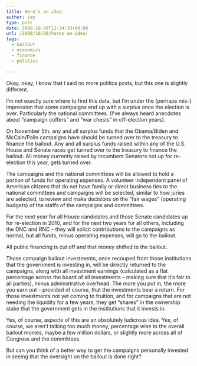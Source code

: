 ```yaml
---
title: Here’s an idea
author: jay
type: post
date: 2008-10-30T12:34:33+00:00
url: /2008/10/30/heres-an-idea/
tags:
  - bailout
  - economics
  - finance
  - politics

---
```

Okay, okay, I know that I said no more politics posts, but this one is slightly different.

I’m not exactly sure where to find this data, but I’m under the (perhaps mis-) impression that some campaigns end up with a surplus once the election is over. Particularly the national committees. (I’ve always heard anecdotes about “campaign coffers” and “war chests” in off-election years).

On November 5th, any and all surplus funds that the Obama/Biden and McCain/Palin campaigns have should be turned over to the treasury to finance the bailout. Any and all surplus funds raised within any of the U.S. House and Senate races get turned over to the treasury to finance the bailout. All money currently raised by incumbent Senators not up for re-election this year, gets turned over.

The campaigns and the national committees will be allowed to hold a portion of funds for operating expenses. A volunteer independent panel of American citizens that do not have family or direct business ties to the national committees and campaigns will be selected, similar to how juries are selected, to review and make decisions on the “fair wages” (operating budgets) of the staffs of the campaigns and committees.

For the next year for all House candidates and those Senate candidates up for re-election in 2010, and for the next two years for all others, including the DNC and RNC &#8211; they will solicit contributions to the campaigns as normal, but all funds, minus operating expenses, will go to the bailout.

All public financing is cut off and that money shifted to the bailout.

Those campaign bailout investments, once recouped from those institutions that the government is investing in, will be directly returned to the campaigns, along with all investment earnings (calculated as a flat percentage across the board of all investments &#8211; making sure that it’s fair to all parties), minus administrative overhead. The more you put in, the more you earn out &#8211; provided of course, that the investments bear a return. For those investments not yet coming to fruition, and for campaigns that are not needing the liquidity for a few years, they get “shares” in the ownership stake that the government gets in the institutions that it invests in.

Yes, of course, aspects of this are an absolutely ludicrous idea. Yes, of course, we aren’t talking too much money, percentage wise to the overall bailout monies, maybe a few million dollars, or slightly more across all of Congress and the committees.

But can you think of a better way to get the campaigns personally invested in seeing that the oversight on the bailout is done right?